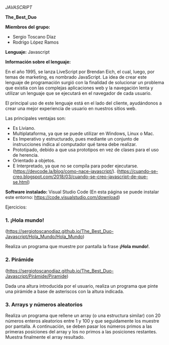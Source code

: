 *JAVASCRIPT*

**The_Best_Duo**


**Miembros del grupo:**

- Sergio Toscano Díaz
- Rodrigo López Ramos


**Lenguaje:**
Javascript


**Información sobre el lenguaje:**

En el año 1995, se lanza LiveScript por Brendan Eich, el cual, luego, por temas de marketing, es nombrado JavaScript. 
La idea de crear este lenguaje de programación surgió con la finalidad de solucionar un problema que existía con las complejas aplicaciones web y la navegación lenta y utilizar un lenguaje que se ejecutará en el navegador de cada usuario.

El principal uso de este lenguaje está en el lado del cliente, ayudándonos a crear una mejor experiencia de usuario en nuestros sitios web.

Las principales ventajas son:
- Es Liviano.
- Multiplataforma, ya que se puede utilizar en Windows, Linux o Mac.
- Es Imperativo y estructurado, pues mediante un conjunto de instrucciones indica al computador qué tarea debe realizar.
- Prototipado, debido a que usa prototipos en vez de clases para el uso de herencia.
- Orientado a objetos.
- E Interpretado, ya que no se compila para poder ejecutarse.
(https://devcode.la/blog/como-nace-javascript/).
(https://cuando-se-creo.blogspot.com/2018/03/cuando-se-creo-javascript-de-que-se.html)



**Software instalado:**
Visual Studio Code
(En esta página se puede instalar este entorno: https://code.visualstudio.com/download)

Ejercicios:


### 1. ¡Hola mundo!
(https://sergiotoscanodiaz.github.io/The_Best_Duo-Javascript/Hola_Mundo/Hola_Mundo)

Realiza un programa que muestre por pantalla la frase **¡Hola mundo!**. 

### 2. Pirámide
(https://sergiotoscanodiaz.github.io/The_Best_Duo-Javascript/Pirámide/Piramide)

Dada una altura introducida por el usuario, realiza un programa que pinte una pirámide a base de asteriscos con la altura indicada.

### 3. Arrays y números aleatorios

Realiza un programa que rellene un array (o una estructura similar) con 20 números enteros aleatorios entre 1 y 100 y que seguidamente los muestre por pantalla. A continuación, se deben pasar los números primos a las primeras posiciones del array y los no primos a las posiciones restantes. Muestra finalmente el array resultado.






